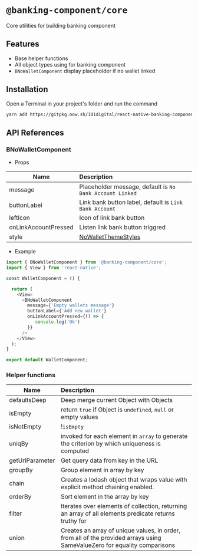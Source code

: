 # `@banking-component/core`

Core utilities for building banking component

## Features

- Base helper functions
- All object types using for banking component
- `BNoWalletComponent` display placeholder if no wallet linked

## Installation

Open a Terminal in your project's folder and run the command

```sh
yarn add https://gitpkg.now.sh/101digital/react-native-banking-components/packages/core
```

## API References

### BNoWalletComponent

- Props

| Name                 | Description                                              |
| -------------------- | :------------------------------------------------------- |
| message              | Placeholder message, default is `No Bank Account Linked` |
| buttonLabel          | Link bank button label, default is `Link Bank Account`   |
| leftIcon             | Icon of link bank button                                 |
| onLinkAccountPressed | Listen link bank button triggred                         |
| style                | [NoWalletThemeStyles](./src/no-wallet/index.tsx)         |

- Example

```javascript
import { BNoWalletComponent } from '@banking-component/core';
import { View } from 'react-native';

const WalletComponent = () {

  return (
    <View>
      <BNoWalletComponent
        message={'Empty wallets message'}
        buttonLabel={'Add new wallet'}
        onLinkAccountPressed={() => {
           console.log('Ok')
        }}
      />
    </View>
  );
}

export default WalletComponent;
```

### Helper functions

| Name            | Description                                                                                                               |
| --------------- | :------------------------------------------------------------------------------------------------------------------------ |
| defaultsDeep    | Deep merge current Object with Objects                                                                                    |
| isEmpty         | return `true` if Object is `undefined`, `null` or empty values                                                            |
| isNotEmpty      | !`isEmpty`                                                                                                                |
| uniqBy          | invoked for each element in `array` to generate the criterion by which uniqueness is computed                             |
| getUrlParameter | Get query data from key in the URL                                                                                        |
| groupBy         | Group element in array by key                                                                                             |
| chain           | Creates a lodash object that wraps value with explicit method chaining enabled.                                           |
| orderBy         | Sort element in the array by key                                                                                          |
| filter          | Iterates over elements of collection, returning an array of all elements predicate returns truthy for                     |
| union           | Creates an array of unique values, in order, from all of the provided arrays using SameValueZero for equality comparisons |
